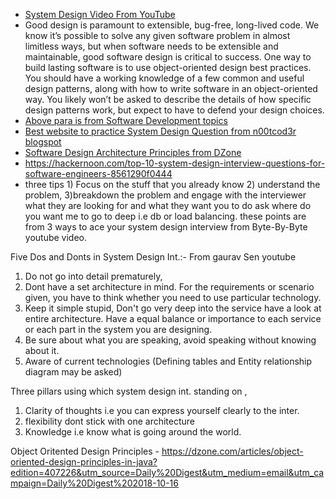 - [System Design Video From YouTube](https://www.youtube.com/watch?v=yPF94QiI2qk)
- Good design is paramount to extensible, bug-free, long-lived code. We know it’s possible to solve any given software problem in almost limitless ways, but when software needs to be extensible and maintainable, good software design is critical to success. One way to build lasting software is to use object-oriented design best practices. You should have a working knowledge of a few common and useful design patterns, along with how to write software in an object-oriented way. You likely won’t be asked to describe the details of how specific design patterns work, but expect to have to defend your design choices.
- [Above para is from Software Development topics](https://www.amazon.jobs/en-gb/landing_pages/software-development-topics)
- [Best website to practice System Design Question from n00tcod3r blogspot](http://n00tc0d3r.blogspot.com/)
- [Software Design Architecture Principles from DZone](https://dzone.com/articles/30-shared-principles-for-discussing-software-archi-1?edition=385377&utm_source=Weekly%20Digest&utm_medium=email&utm_campaign=Weekly%20Digest%202018-08-15)
- https://hackernoon.com/top-10-system-design-interview-questions-for-software-engineers-8561290f0444
- three tips 1) Focus on the stuff that you already know 2) understand the problem, 3)breakdown the problem and engage with the interviewer what they are looking for and what they want you to do ask where do you want me to go to deep i.e db or load balancing. these points are from 3 ways to ace your system design interview from Byte-By-Byte youtube video.

Five Dos and Donts in System Design Int.:- From gaurav Sen youtube
1. Do not go into detail prematurely,               
2. Dont have a set architecture in mind. For the requirements or scenario given, you have to think whether you need to use particular technology.
3. Keep it simple stupid, Don't go very deep into the service have a look at entire architecture. Have a equal balance or importance to each service or each part in the system you are designing.
4. Be sure about what you are speaking, avoid speaking without knowing about it.
5. Aware of current technologies
(Defining tables and Entity relationship diagram may be asked)

Three pillars using which system design int. standing on ,
1. Clarity of thoughts i.e you can express yourself clearly to the inter. 
2. flexibility dont stick with one architecture
3. Knowledge i.e know what is going around the world.

Object Oritented Design Principles - https://dzone.com/articles/object-oriented-design-principles-in-java?edition=407226&utm_source=Daily%20Digest&utm_medium=email&utm_campaign=Daily%20Digest%202018-10-16

